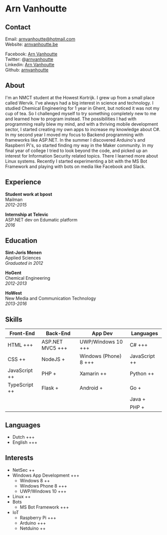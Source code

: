 # Arn Vanhoutte

## Contact

Email: [arnvanhoutte@hotmail.com](mailto:arnvanhoutte@hotmail.com)  
Website: [arnvanhoutte.be](http://arnvanhoutte.be/)  

Facebook: [Arn Vanhoutte](https://www.facebook.com/arnvanhoutte)  
Twitter: @[arnvanhoutte](https://twitter.com/arnvanhoutte)  
Linkedin: [Arn Vanhoutte](https://www.linkedin.com/in/arn-vanhoutte-00212492)  
Github: [arnvanhoutte](https://github.com/arnvanhoutte)

## About

I'm an NMCT student at the Howest Kortrijk. I grew up from a small place called Wervik. I've always had a big interest in science and technology. I studied Chemical Engineering for 1 year in Ghent, but noticed it was not my cup of tea. So I challenged myself to try something completely new to me and learned how to program instead. The possibilities I had with programming really blew my mind, and with a thriving mobile development sector, I started creating my own apps to increase my knowledge about C#. In my second year I moved my focus to Backend programming with frameworks like ASP.NET. In the summer I discovered Arduino's and Raspberri Pi's, so started finding my way in the Maker community. In my final year of college I tried to look beyond the code, and picked up an interest for Information Security related topics. There I learned more about Linux systems. Recently I started experimenting a bit with the MS Bot Framework and playing with bots on media like Facebook and Slack.

## Experience  
**Student work at bpost**  
Mailman  
*2012-2015*

**Internship at Televic**  
ASP.NET dev on Edumatic platform  
*2016*

## Education

**Sint-Joris Menen**  
Applied Sciences  
*Graduated in 2012*

**HoGent**  
Chemical Engineering  
*2012-2013*

**HoWest**  
New Media and Communication Technology  
*2013-2016*

## Skills
| **Front-End**    | **Back-End**      | **App Dev**           | **Languages**   |
| ---------------- | ----------------- | --------------------- | --------------- |
|  HTML +++        | ASP.NET MVC5 +++  | UWP/Windows 10 +++    | C# +++          |
|  CSS ++          | NodeJS  +         | Windows (Phone) 8 +++ | JavaScript ++   |
|  JavaScript ++   | PHP +             | Xamarin ++            | Python ++       |
|  TypeScript ++   | Flask +           | Android +             | Go +            |
|                  |                   |                       | Java +          |
|                  |                   |                       | PHP +           |

## Languages

* Dutch +++
* English +++

## Interests

* NetSec ++
* Windows App Development +++
    * Windows 8 ++
    * Windows Phone 8 +++
    * UWP/Windows 10 +++
* Linux ++
* Bots
    * MS Bot Framework +++
* IoT
    * Raspberry Pi +++
    * Arduino +++
    * Netduino ++
